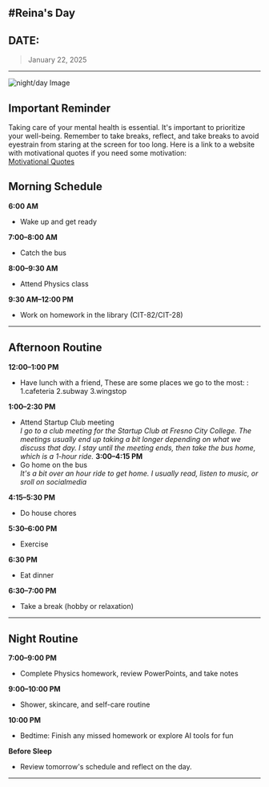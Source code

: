 #Reina's Day
---
## DATE: 
> January 22, 2025
---

![night/day Image](https://ih1.redbubble.net/image.410949767.8158/raf,360x360,075,t,fafafa:ca443f4786.u2.jpg)

## Important Reminder
Taking care of your mental health is essential. It's important to prioritize your well-being.
Remember to take breaks, reflect, and take breaks to avoid eyestrain from staring at the screen for too long.
Here is a link to a website with motivational quotes if you need some motivation:  
[Motivational Quotes](https://www.example.com)


## Morning Schedule

**6:00 AM**  
- Wake up and get ready  

**7:00–8:00 AM**  
- Catch the bus  

**8:00–9:30 AM**  
- Attend Physics class  

**9:30 AM–12:00 PM**  
- Work on homework in the library (CIT-82/CIT-28)  

---
## Afternoon Routine

**12:00–1:00 PM**  
- Have lunch with a friend, These are some places we go to the most: :
1.cafeteria 
2.subway
3.wingstop


**1:00–2:30 PM**   
- Attend Startup Club meeting  
*I go to a club meeting for the Startup Club at Fresno City College. The meetings usually end up taking a bit longer depending on what we discuss that day. I stay until the meeting ends, then take the bus home, which is a 1-hour ride.*
**3:00–4:15 PM**  
- Go home on the bus  
*It's a bit over an hour ride to get home. I usually read, listen to music, or sroll on socialmedia*

**4:15–5:30 PM**  
- Do house chores  

**5:30–6:00 PM**  
- Exercise  

**6:30 PM**  
- Eat dinner  

**6:30–7:00 PM**  
- Take a break (hobby or relaxation)  
---
## Night Routine

**7:00–9:00 PM**  
- Complete Physics homework, review PowerPoints, and take notes  

**9:00–10:00 PM**  
- Shower, skincare, and self-care routine  

**10:00 PM**  
- Bedtime: Finish any missed homework or explore AI tools for fun  

**Before Sleep**  
- Review tomorrow's schedule and reflect on the day.  

---




